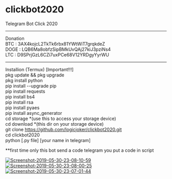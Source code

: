 # clickbot2020
Telegram Bot Click 2020
*****
Donation<br>
BTC : 3AX4kojcL2TkTk6rbx81YWtWiT7grqkdeZ<br>
DOGE : LQB6Ma8obfzSipBMkUvQAj27kiJ3pziNs4<br>
LTC : D9SPrjGzL6CZi7uxPCe68V12YRDgyYyrWU<br>
*****
Installion (Termux) [Important!!!]<br>
pkg update && pkg upgrade<br>
pkg install python<br>
pip install --upgrade pip<br>
pip install requests<br> 
pip install bs4<br>
pip install rsa<br>
pip install pyaes<br>
pip install async_generator<br>
cd storage *(use this to access your storage device)<br>
cd download *(this dir on your storage device)<br>
git clone https://github.com/logicjoker/clickbot2020.git<br>
cd clickbot2020<br>
python [.py file] [your name in telegram]<br>

**first time only this bot send a code telegram you put a code in script 

<a href="https://ibb.co/JCgGdtN"><img src="https://i.ibb.co/JCgGdtN/Screenshot-2019-05-30-23-08-10-59.png" alt="Screenshot-2019-05-30-23-08-10-59" border="0"></a>
<a href="https://ibb.co/5nBCLDb"><img src="https://i.ibb.co/5nBCLDb/Screenshot-2019-05-30-23-08-00-25.png" alt="Screenshot-2019-05-30-23-08-00-25" border="0"></a>
<a href="https://ibb.co/DWfgwVv"><img src="https://i.ibb.co/DWfgwVv/Screenshot-2019-05-30-23-07-01-44.png" alt="Screenshot-2019-05-30-23-07-01-44" border="0"></a>
